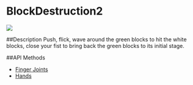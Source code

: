 BlockDestruction2
=====
<img src="https://leapmotion-leapdev-production.s3.amazonaws.com/uploads/library/thumbnail_image/44374ce9-e61e-4cac-a027-bcc841e1c3cf.jpg">

##Description
Push, flick, wave around the green blocks to hit the white blocks, close your fist to bring back the green blocks to its initial stage.

##API Methods
* [Finger Joints](https://developer.leapmotion.com/documentation/skeletal/javascript/api/Leap.Finger.html#id50)
* [Hands](https://developer.leapmotion.com/documentation/skeletal/javascript/api/Leap.Hand.html)

